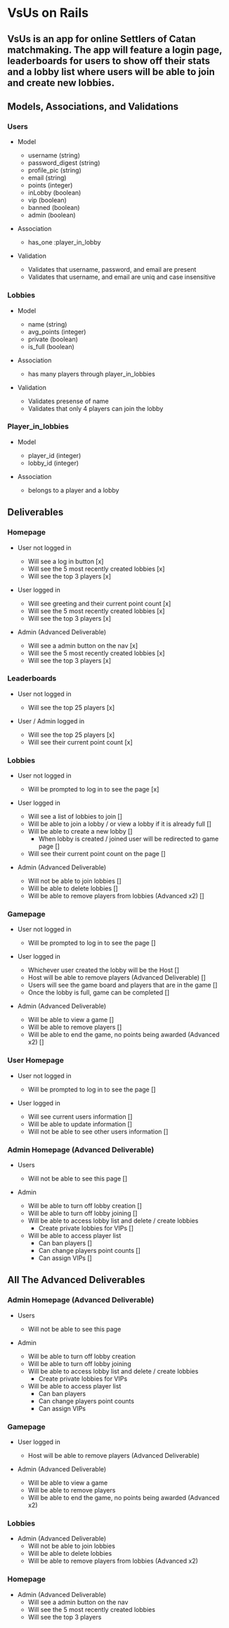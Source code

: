 # VsUs on Rails

## VsUs is an app for online Settlers of Catan matchmaking. The app will feature a login page, leaderboards for users to show off their stats and a lobby list where users will be able to join and create new lobbies.

## Models, Associations, and Validations

### Users
  - Model
    - username (string)
    - password_digest (string)
    - profile_pic (string)
    - email (string)
    - points (integer)
    - inLobby (boolean)
    - vip (boolean)
    - banned (boolean)
    - admin (boolean)

  - Association
    - has_one :player_in_lobby

  - Validation
    - Validates that username, password, and email are present
    - Validates that username, and email are uniq and case insensitive

### Lobbies
  - Model
    - name (string)
    - avg_points (integer)
    - private (boolean)
    - is_full (boolean)

  - Association
    - has many players through player_in_lobbies

  - Validation
    - Validates presense of name
    - Validates that only 4 players can join the lobby

### Player_in_lobbies
  - Model
    - player_id (integer)
    - lobby_id (integer)

  - Association
    - belongs to a player and a lobby

## Deliverables

### Homepage
- User not logged in
  - Will see a log in button [x]
  - Will see the 5 most recently created lobbies [x]
  - Will see the top 3 players [x]

- User logged in
  - Will see greeting and their current point count [x]
  - Will see the 5 most recently created lobbies [x]
  - Will see the top 3 players [x]

- Admin (Advanced Deliverable)
  - Will see a admin button on the nav [x]
  - Will see the 5 most recently created lobbies [x]
  - Will see the top 3 players [x]

### Leaderboards
- User not logged in
  - Will see the top 25 players [x]

- User / Admin logged in
  - Will see the top 25 players [x]
  - Will see their current point count [x]

### Lobbies
- User not logged in
  - Will be prompted to log in to see the page [x]

- User logged in
  - Will see a list of lobbies to join []
  - Will be able to join a lobby / or view a lobby if it is already full []
  - Will be able to create a new lobby []
    - When lobby is created / joined user will be redirected to game page []
  - Will see their current point count on the page []

- Admin (Advanced Deliverable)
  - Will not be able to join lobbies []
  - Will be able to delete lobbies []
  - Will be able to remove players from lobbies (Advanced x2) []

### Gamepage
- User not logged in
  - Will be prompted to log in to see the page []

- User logged in
  - Whichever user created the lobby will be the Host []
  - Host will be able to remove players (Advanced Deliverable) []
  - Users will see the game board and players that are in the game []
  - Once the lobby is full, game can be completed []

- Admin (Advanced Deliverable)
  - Will be able to view a game []
  - Will be able to remove players []
  - Will be able to end the game, no points being awarded (Advanced x2) []

### User Homepage
- User not logged in
  - Will be prompted to log in to see the page []

- User logged in
  - Will see current users information []
  - Will be able to update information []
  - Will not be able to see other users information []

### Admin Homepage (Advanced Deliverable)
- Users 
  - Will not be able to see this page []

- Admin
  - Will be able to turn off lobby creation []
  - Will be able to turn off lobby joining []
  - Will be able to access lobby list and delete / create lobbies
    - Create private lobbies for VIPs []
  - Will be able to access player list
    - Can ban players []
    - Can change players point counts []
    - Can assign VIPs []

## All The Advanced Deliverables

### Admin Homepage (Advanced Deliverable)
- Users 
  - Will not be able to see this page

- Admin
  - Will be able to turn off lobby creation
  - Will be able to turn off lobby joining
  - Will be able to access lobby list and delete / create lobbies
    - Create private lobbies for VIPs
  - Will be able to access player list
    - Can ban players
    - Can change players point counts
    - Can assign VIPs

### Gamepage
- User logged in
  - Host will be able to remove players (Advanced Deliverable)

- Admin (Advanced Deliverable)
  - Will be able to view a game
  - Will be able to remove players
  - Will be able to end the game, no points being awarded (Advanced x2)

### Lobbies
- Admin (Advanced Deliverable)
  - Will not be able to join lobbies
  - Will be able to delete lobbies
  - Will be able to remove players from lobbies (Advanced x2)

### Homepage
- Admin (Advanced Deliverable)
  - Will see a admin button on the nav
  - Will see the 5 most recently created lobbies
  - Will see the top 3 players
